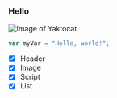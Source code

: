 ### Hello
![Image of Yaktocat](https://octodex.github.com/images/yaktocat.png)
``` javascript
var myVar = "Hello, world!";
```
- [X] Header
- [X] Image
- [X] Script
- [X] List
